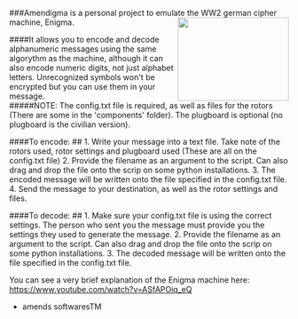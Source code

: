 ###Amendigma is a personal project to emulate the WW2 german cipher machine, Enigma. 
<a href="url"><img src="http://upload.wikimedia.org/wikipedia/commons/7/7f/Enigma-rotor-stack.jpg" align="right" height="150" width="200" ></a> 

####It allows you to encode and decode alphanumeric messages using the same algorythm as the machine, although it can also encode numeric digits, not just alphabet letters. Unrecognized symbols won't be encrypted but you can use them in your message.
<br>
#####NOTE: The config.txt file is required, as well as files for the rotors (There are some in the 'components' folder). The plugboard is optional (no plugboard is the civilian version).

####To encode: ##
	1. Write your message into a text file. Take note of the rotors used, rotor settings and plugboard used (These are all on the config.txt file)
	2. Provide the filename as an argument to the script. Can also drag and drop the file onto the scrip on some python installations.
	3. The encoded message will be written onto the file specified in the config.txt file.
	4. Send the message to your destination, as well as the rotor settings and files.

####To decode: ##
	1. Make sure your config.txt file is using the correct settings. The person who sent you the message must provide you the settings they used to generate the message.
	2. Provide the filename as an argument to the script. Can also drag and drop the file onto the scrip on some python installations.
	3. The decoded message will be written onto the file specified in the config.txt file.

You can see a very brief explanation of the Enigma machine here: https://www.youtube.com/watch?v=ASfAPOiq_eQ

- amends softwaresTM
